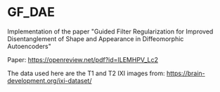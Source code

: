 # GF_DAE
Implementation of the paper "Guided Filter Regularization for Improved Disentanglement of Shape and Appearance in Diffeomorphic Autoencoders"

Paper: https://openreview.net/pdf?id=ILEMHPV_Lc2

The data used here are the T1 and T2 IXI images from: https://brain-development.org/ixi-dataset/
